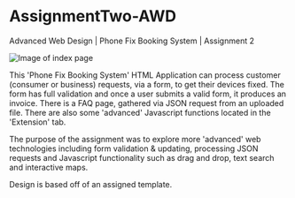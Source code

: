 # AssignmentTwo-AWD
Advanced Web Design | Phone Fix Booking System | Assignment 2

![Image of index page](https://github.com/staceysike/AssignmentTwo-AWD/blob/master/AWD-A2.PNG)

This 'Phone Fix Booking System' HTML Application can process customer (consumer or business) requests, via a form, to get their devices fixed. The form has full validation and once a user submits a valid form, it produces an invoice. There is a FAQ page, gathered via JSON request from an uploaded file. There are also some 'advanced' Javascript functions located in the 'Extension' tab. 

The purpose of the assignment was to explore more 'advanced' web technologies including form validation & updating, processing JSON requests and Javascript functionality such as drag and drop, text search and interactive maps.

Design is based off of an assigned template.

